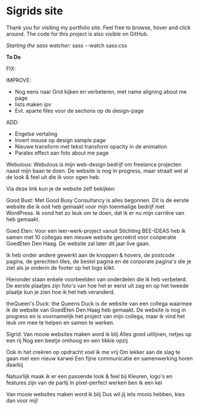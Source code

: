 # Sigrids site

Thank you for visiting my portfolio site. Feel free to browse, hover and click around.
The code for this project is also visible on GitHub.

_Starting the sass watcher:_ sass --watch sass:css

**To Do**

FIX:

IMPROVE:

- Nog eens naar Grid kijken en verbeteren, met name aligning about me page
- lists maken ipv <br>
- Evt. aparte files voor de sections op de design-page

ADD:

- Engelse vertaling
- Invert mouse op design sample page
- Nieuwe transform met tekst transform opacity in de animation
- Paralex effect aan foto about me page

Webulous:
Webulous is mijn web-design bedrijf om freelance projecten naast mijn baan te doen.
De website is nog in progress, maar straalt wel al de look & feel uit die ik voor ogen heb.

Via deze link kun je de website zelf bekijken:

Good Bust:
Met Good Busy Consultancy is alles begonnen.
Dit is de eerste website die ik ooit heb gemaakt voor mijn toenmalige bedrijf met WordPress. Ik vond het zo leuk om te doen, dat ik er nu mijn carriëre van heb gemaakt.

Goed Eten:
Voor een leer-werk-project vanuit Stichting BEE-IDEAS heb ik samen met 10 collegas een nieuwe website gecreërd voor coöperatie GoedEten Den Haag. De website zal later dit jaar live gaan.

Ik heb onder andere gewerkt aan de knoppen & hovers, de postcode pagina, de gerechten tiles, de bestel pagina en de corporate pagina's die je ziet als je onderin de footer op het logo klikt.

Hieronder staan enkele voorbeelden van onderdelen die ik heb verbeterd.
De eerste plaatjes zijn foto's van hoe het er eerst uit zag en op het tweede plaatje kun je zien hoe ik het heb veranderd.

theQueen's Duck:
the Queens Duck is de website van een collega waarmee ik de website van GoedEten Den Haag heb gemaakt.
De website is nog in progress en is voornamelijk het project van mijn collega, maar ik vind het leuk om mee te helpen en samen te werken.

Sigrid:
Van mooie websites maken word ik blij
Alles goed uitlijnen, netjes op een rij
Nog een beetje omhoog en een tikkie opzij

Ook in het creëren op opdracht voel ik me vrij
Om lekker aan de slag te gaan met een nieuw karwei
Een fijne communicatie en samenwerking horen daarbij

Natuurlijk maak ik er een passende look & feel bij
Kleuren, logo's en features zijn van de partij
In pixel-perfect werken ben ik een kei

Van mooie websites maken word ik blij
Dus wil jij iets moois hebben, kies dan voor mij!
